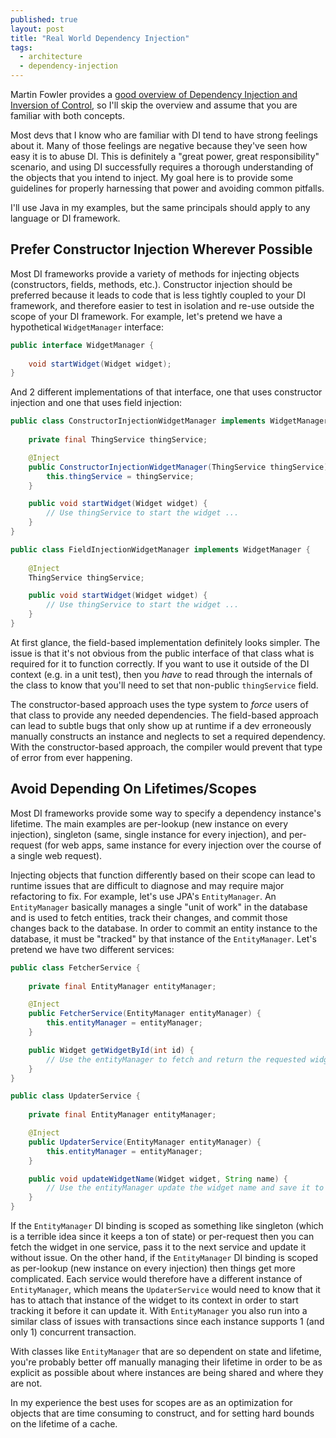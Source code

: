 ```yaml
---
published: true
layout: post
title: "Real World Dependency Injection"
tags: 
  - architecture
  - dependency-injection
---
```


Martin Fowler provides a [good overview of Dependency Injection and Inversion of Control](http://martinfowler.com/articles/injection.html),
so I'll skip the overview and assume that you are familiar with both concepts.

Most devs that I know who are familiar with DI tend to have strong feelings about it. Many of those feelings are negative because they've
seen how easy it is to abuse DI. This is definitely a "great power, great responsibility" scenario, and using DI successfully requires a
thorough understanding of the objects that you intend to inject. My goal here is to provide some guidelines for properly harnessing that
power and avoiding common pitfalls.

I'll use Java in my examples, but the same principals should apply to any language or DI framework.

## Prefer Constructor Injection Wherever Possible

Most DI frameworks provide a variety of methods for injecting objects (constructors, fields, methods, etc.). Constructor injection should be
preferred because it leads to code that is less tightly coupled to your DI framework, and therefore easier to test in isolation and re-use
outside the scope of your DI framework. For example, let's pretend we have a hypothetical `WidgetManager` interface:

```java
public interface WidgetManager {
    
    void startWidget(Widget widget);
}
```

And 2 different implementations of that interface, one that uses constructor injection and one that uses field injection:

```java
public class ConstructorInjectionWidgetManager implements WidgetManager {
    
    private final ThingService thingService;

    @Inject
    public ConstructorInjectionWidgetManager(ThingService thingService) {
        this.thingService = thingService;
    }

    public void startWidget(Widget widget) {
        // Use thingService to start the widget ...
    }
}
```

```java
public class FieldInjectionWidgetManager implements WidgetManager {
    
    @Inject
    ThingService thingService;

    public void startWidget(Widget widget) {
        // Use thingService to start the widget ...
    }
}
```

At first glance, the field-based implementation definitely looks simpler. The issue is that it's not obvious from the public interface of
that class what is required for it to function correctly. If you want to use it outside of the DI context (e.g. in a unit test), then you
*have* to read through the internals of the class to know that you'll need to set that non-public `thingService` field.

The constructor-based approach uses the type system to *force* users of that class to provide any needed dependencies. The field-based
approach can lead to subtle bugs that only show up at runtime if a dev erroneously manually constructs an instance and neglects to set a
required dependency. With the constructor-based approach, the compiler would prevent that type of error from ever happening.

## Avoid Depending On Lifetimes/Scopes

Most DI frameworks provide some way to specify a dependency instance's lifetime. The main examples are per-lookup (new instance on every
injection), singleton (same, single instance for every injection), and per-request (for web apps, same instance for every injection over
the course of a single web request).

Injecting objects that function differently based on their scope can lead to runtime issues that are difficult to diagnose and may require
major refactoring to fix. For example, let's use JPA's `EntityManager`. An `EntityManager` basically manages a single "unit of work" in
the database and is used to fetch entities, track their changes, and commit those changes back to the database. In order to commit an
entity instance to the database, it must be "tracked" by that instance of the `EntityManager`. Let's pretend we have two different
services:

```java
public class FetcherService {
    
    private final EntityManager entityManager;

    @Inject
    public FetcherService(EntityManager entityManager) {
        this.entityManager = entityManager;
    }

    public Widget getWidgetById(int id) {
        // Use the entityManager to fetch and return the requested widget
    }
}
```

```java
public class UpdaterService {
    
    private final EntityManager entityManager;

    @Inject
    public UpdaterService(EntityManager entityManager) {
        this.entityManager = entityManager;
    }

    public void updateWidgetName(Widget widget, String name) {
        // Use the entityManager update the widget name and save it to the database
    }
}
```

If the `EntityManager` DI binding is scoped as something like singleton (which is a terrible idea since it keeps a ton of state) or
per-request then you can fetch the widget in one service, pass it to the next service and update it without issue. On the other hand, if
the `EntityManager` DI binding is scoped as per-lookup (new instance on every injection) then things get more complicated. Each service
would therefore have a different instance of `EntityManager`, which means the `UpdaterService` would need to know that it has to attach
that instance of the widget to its context in order to start tracking it before it can update it. With `EntityManager` you also run into
a similar class of issues with transactions since each instance supports 1 (and only 1) concurrent transaction.

With classes like `EntityManager` that are so dependent on state and lifetime, you're probably better off manually managing their
lifetime in order to be as explicit as possible about where instances are being shared and where they are not.

In my experience the best uses for scopes are as an optimization for objects that are time consuming to construct, and for setting hard
bounds on the lifetime of a cache.
